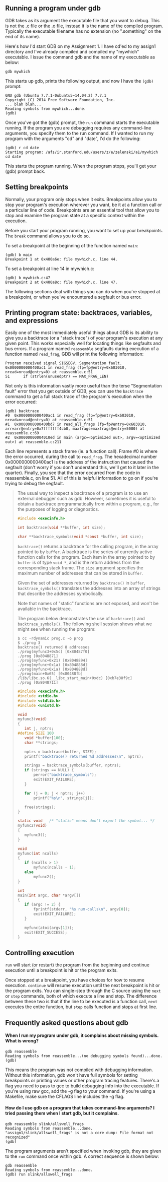 ## Running a program under gdb
GDB takes as its argument the executable file that you want to debug. This is not the .c file or the .o file, instead it is the name of the compiled program. Typically the executable filename has no extension (no ".something" on the end of its name).

Here's how I'd start GDB on my Assignment 1. I have cd'ed to my assign1 directory and I've already compiled and compiled my "mywhich" executable. I issue the command gdb and the name of my executable as below:
```
gdb mywhich
```
This starts up gdb, prints the following output, and now I have the `(gdb)` prompt:
```
GNU gdb (Ubuntu 7.7.1-0ubuntu5~14.04.2) 7.7.1
Copyright (C) 2014 Free Software Foundation, Inc.
... blah blah...
Reading symbols from mywhich...done.
(gdb)
```
Once you've got the (gdb) prompt, the `run` command starts the executable running. If the program you are debugging requires any command-line arguments, you specify them to the run command. If I wanted to run my program with the arguments "cd" and "date", I'd do the following:
```
(gdb) r cd date
Starting program: /afs/ir.stanford.edu/users/z/e/zelenski/a1/mywhich cd date
```
This starts the program running. When the program stops, you'll get your (gdb) prompt back.

## Setting breakpoints
Normally, your program only stops when it exits. Breakpoints allow you to stop your program's execution wherever you want, be it at a function call or a particular line of code. Breakpoints are an essential tool that allow you to stop and examine the program state at a specific context within the execution.

Before you start your program running, you want to set up your breakpoints. The `break` command allows you to do so.

To set a breakpoint at the beginning of the function named `main`:

```
(gdb) b main
Breakpoint 1 at 0x400a6e: file mywhich.c, line 44.
```

To set a breakpoint at line 14 in mywhich.c:

```
(gdb) b mywhich.c:47
Breakpoint 2 at 0x400a8c: file mywhich.c, line 47.
```

The following sections deal with things you can do when you're stopped at a breakpoint, or when you've encountered a segfault or bus error.

## Printing program state: backtraces, variables, and expressions
Easily one of the most immediately useful things about GDB is its ability to give you a backtrace (or a "stack trace") of your program's execution at any given point. This works especially well for locating things like segfaults and bus errors. If a program named `reassemble` segfaults during execution of a function named `read_frag`, GDB will print the following information:
```
Program received signal SIGSEGV, Segmentation fault.
0x0000000000400ac1 in read_frag (fp=fp@entry=0x603010, nread=nread@entry=0) at reassemble.c:51
51      if (strlen(unusedptr) == MAX_FRAG_LEN)
```
Not only is this information vastly more useful than the terse "Segmentation fault" error that you get outside of GDB, you can use the `backtrace` command to get a full stack trace of the program's execution when the error occurred:
```
(gdb) backtrace
#0  0x0000000000400ac1 in read_frag (fp=fp@entry=0x603010, nread=nread@entry=0) at reassemble.c:51
#1  0x0000000000400bd7 in read_all_frags (fp=fp@entry=0x603010, arr=arr@entry=0x7fffffff4cb0, maxfrags=maxfrags@entry=5000) at reassemble.c:69
#2  0x00000000004010ed in main (argc=<optimized out>, argv=<optimized out>) at reassemble.c:211
```
Each line represents a stack frame (ie. a function call). Frame #0 is where the error occurred, during the call to `read_frag`. The hexadecimal number 0x0000000000400ac1 is the address of the instruction that caused the segfault (don't worry if you don't understand this, we'll get to it later in the quarter). Finally, you see that the error occurred from the code in reassemble.c, on line 51. All of this is helpful information to go on if you're trying to debug the segfault.

> The usual way to inspect a backtrace of a program is to use an external debugger such as gdb. However, sometimes it is useful to obtain a backtrace programmatically from within a program, e.g., for the purposes of logging or diagnostics.
> ```C
> #include <execinfo.h>
>
> int backtrace(void **buffer, int size);
>
> char **backtrace_symbols(void *const *buffer, int size);
> ```
> `backtrace()` returns a backtrace for the calling program, in the array pointed to by `buffer`. A backtrace is the series of currently active function calls for the program. Each item in the array pointed to by `buffer` is of type `void *`, and is the return address from the corresponding stack frame. The `size` argument specifies the maximum number of addresses that can be stored in `buffer`.
>
> Given the set of addresses returned by `backtrace()` in `buffer`, `backtrace_symbols()` translates the addresses into an array of strings that describe the addresses symbolically. 
>
> Note that names of "static" functions are not exposed, and won't be available in the backtrace.
>
> The program below demonstrates the use of `backtrace()` and `backtrace_symbols()`. The following shell session shows what we might see when running the program:
> 
> ```
> $ cc -rdynamic prog.c -o prog
> $ ./prog 3
> backtrace() returned 8 addresses
> ./prog(myfunc3+0x5c) [0x80487f0]
> ./prog [0x8048871]
> ./prog(myfunc+0x21) [0x8048894]
> ./prog(myfunc+0x1a) [0x804888d]
> ./prog(myfunc+0x1a) [0x804888d]
> ./prog(main+0x65) [0x80488fb]
> /lib/libc.so.6(__libc_start_main+0xdc) [0xb7e38f9c]
> ./prog [0x8048711]
> ```
>
> ```C
> #include <execinfo.h>
> #include <stdio.h>
> #include <stdlib.h>
> #include <unistd.h>
>
> void
> myfunc3(void)
> {
>    int j, nptrs;
> #define SIZE 100
>    void *buffer[100];
>    char **strings;
>
>    nptrs = backtrace(buffer, SIZE);
>    printf("backtrace() returned %d addresses\n", nptrs);
>
>    strings = backtrace_symbols(buffer, nptrs);
>    if (strings == NULL) {
>        perror("backtrace_symbols");
>        exit(EXIT_FAILURE);
>    }
>
>    for (j = 0; j < nptrs; j++)
>        printf("%s\n", strings[j]);
>
>    free(strings);
> }
>
> static void   /* "static" means don't export the symbol... */
> myfunc2(void)
> {
>    myfunc3();
> }
>
> void
> myfunc(int ncalls)
> {
>    if (ncalls > 1)
>        myfunc(ncalls - 1);
>    else
>        myfunc2();
> }
>
> int
> main(int argc, char *argv[])
> {
>    if (argc != 2) {
>        fprintf(stderr, "%s num-calls\n", argv[0]);
>        exit(EXIT_FAILURE);
>    }
>
>    myfunc(atoi(argv[1]));
>    exit(EXIT_SUCCESS);
> }
> ```

## Controlling execution
`run` will start (or restart) the program from the beginning and continue execution until a breakpoint is hit or the program exits.

Once stopped at a breakpoint, you have choices for how to resume execution. `continue` will resume execution until the next breakpoint is hit or the program exits. You can single-step through the C source using the `next` or `step` commands, both of which execute a line and stop. The difference between these two is that if the line to be executed is a function call, `next` executes the entire function, but `step` calls function and stops at first line.

## Frequently asked questions about gdb
#### When I run my program under gdb, it complains about missing symbols. What is wrong?

```
gdb reassemble
Reading symbols from reassemble...(no debugging symbols found)...done.
(gdb)
```
This means the program was not compiled with debugging information. Without this information, gdb won't have full symbols for setting breakpoints or printing values or other program tracing features. There's a flag you need to pass to gcc to build debugging info into the executable. If you're using raw gcc, add the -g flag to your command. If you're using a Makefile, make sure the CFLAGS line includes the -g flag.

#### How do I use gdb on a program that takes command-line arguments? I tried passing them when I start gdb, but it complains.
```
gdb reassemble slink/allswell_frags
Reading symbols from reassemble...done. 
"assign1/slink/allswell_frags" is not a core dump: File format not recognized"
(gdb)
```
The program arguments aren't specified when invoking gdb, they are given to the `run` command once within gdb. A correct sequence is shown below:
```
gdb reassemble
Reading symbols from reassemble...done.
(gdb) run slink/allswell_frags
```
